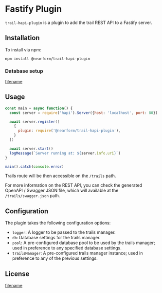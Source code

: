 # Fastify Plugin

`trail-hapi-plugin` is a plugin to add the trail REST API to a Fastify server.

## Installation

To install via npm:

    npm install @nearform/trail-hapi-plugin

### Database setup

[filename](_database.md ":include")

## Usage

```javascript
const main = async function() {
  const server = require('hapi').Server({host: 'localhost', port: 80})

  await server.register([
    {
      plugin: require('@nearform/trail-hapi-plugin'),
    }
  ])

  await server.start()
  logMessage(`Server running at: ${server.info.uri}`)
}

main().catch(console.error)
```

Trails route will be then accessible on the `/trails` path.

For more information on the REST API, you can check the generated OpenAPI / Swagger JSON file, which will available at the `/trails/swagger.json` path.

## Configuration

The plugin takes the following configuration options:

-   `logger`: A logger to be passed to the trails manager.
-   `db`: Database settings for the trails manager.
-   `pool`: A pre-configured database pool to be used by the trails manager; used in preference to any specified database settings.
-   `trailsManager`: A pre-configured trails manager instance; used in preference to any of the previous settings.

## License

[filename](_license.md ":include")
